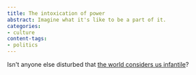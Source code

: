 ```yaml
---
title: The intoxication of power
abstract: Imagine what it's like to be a part of it.
categories:
- culture
content-tags:
- politics
---
```


Isn't anyone else disturbed that [the world considers us infantile][1]?

   [1]: http://www.telegraph.co.uk/comment/personal-view/3591026/I-loathe-America-and-what-it-has-done-to-the-rest-of-the-world.html
